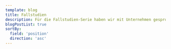```yaml
---
template: blog
title: Fallstudien
description: Für die Fallstudien-Serie haben wir mit Unternehmen gesprochen, die Nuxt für die Entwicklung ihrer Produkte nutzen. Wir erkunden ihre Reise in das Framework und sein Ökosystem, untersuchen die Vielfalt der Projekte, für die Sie Nuxt verwenden können, und betrachten die Herausforderungen, auf die sie gestoßen sind, und die Vorteile, die sie erfahren haben.
blogPostList: true
sortBy:
  field: 'position'
  direction: 'asc'
---
```

